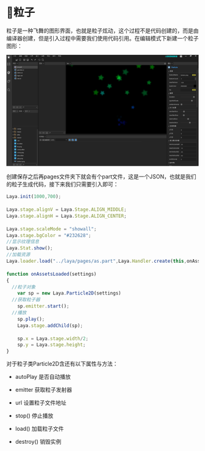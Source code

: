 # :closed_umbrella:粒子 #

粒子是一种飞舞的图形界面，也就是粒子炫动，这个过程不是代码创建的，而是由编译器创建，但是引入过程中需要我们使用代码引用。在编辑模式下新建一个粒子图形：

![](https://github.com/Lumnca/LayaAir/blob/master/img/a6.png)

创建保存之后再pages文件夹下就会有个part文件，这是一个JSON，也就是我们的粒子生成代码，接下来我们只需要引入即可：

```javascript
Laya.init(1000,700);

Laya.stage.alignV = Laya.Stage.ALIGN_MIDDLE;
Laya.stage.alignH = Laya.Stage.ALIGN_CENTER;

Laya.stage.scaleMode = "showall";
Laya.stage.bgColor = "#232628";
//显示纹理信息
Laya.Stat.show();
//加载资源
Laya.loader.load("../laya/pages/as.part",Laya.Handler.create(this,onAssetsLoaded),null,Laya.Loader.JSON);

function onAssetsLoaded(settings)
{
  //粒子对象
	var sp = new Laya.Particle2D(settings)
  //获取粒子器
	sp.emitter.start();
  //播放
	sp.play();
	Laya.stage.addChild(sp);

	sp.x = Laya.stage.width/2;
	sp.y = Laya.stage.height;
}
```

对于粒子类Particle2D含还有以下属性与方法：

*	autoPlay 是否自动播放

* emitter 获取粒子发射器

* url 设置粒子文件地址

* stop() 停止播放

* load() 加载粒子文件

* destroy() 销毁实例

